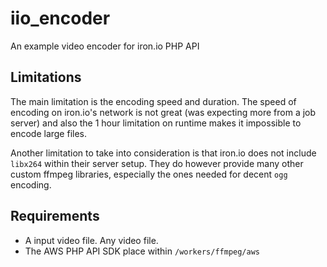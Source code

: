 iio_encoder
===========

An example video encoder for iron.io PHP API

## Limitations

The main limitation is the encoding speed and duration. The speed of encoding on iron.io's network is not great (was expecting more from a job server) and also the 1 hour limitation on
runtime makes it impossible to encode large files.

Another limitation to take into consideration is that iron.io does not include `libx264` within their server setup. They do however provide many other custom ffmpeg libraries, especially
the ones needed for decent `ogg` encoding.

## Requirements

- A input video file. Any video file.
- The AWS PHP API SDK place within `/workers/ffmpeg/aws`